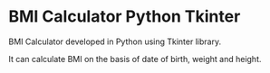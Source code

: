 # BMI Calculator Python Tkinter
BMI Calculator developed in Python using Tkinter library.

It can calculate BMI on the basis of date of birth, weight and height.

